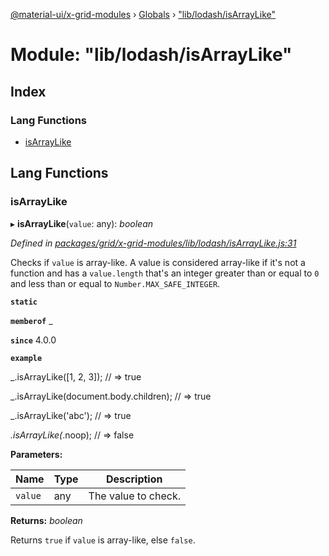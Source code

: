 [@material-ui/x-grid-modules](../README.md) › [Globals](../globals.md) › ["lib/lodash/isArrayLike"](_lib_lodash_isarraylike_.md)

# Module: "lib/lodash/isArrayLike"

## Index

### Lang Functions

- [isArrayLike](_lib_lodash_isarraylike_.md#isarraylike)

## Lang Functions

### isArrayLike

▸ **isArrayLike**(`value`: any): _boolean_

_Defined in [packages/grid/x-grid-modules/lib/lodash/isArrayLike.js:31](https://github.com/mui-org/material-ui-x/blob/a679779/packages/grid/x-grid-modules/lib/lodash/isArrayLike.js#L31)_

Checks if `value` is array-like. A value is considered array-like if it's
not a function and has a `value.length` that's an integer greater than or
equal to `0` and less than or equal to `Number.MAX_SAFE_INTEGER`.

**`static`**

**`memberof`** \_

**`since`** 4.0.0

**`example`**

\_.isArrayLike([1, 2, 3]);
// => true

\_.isArrayLike(document.body.children);
// => true

\_.isArrayLike('abc');
// => true

_.isArrayLike(_.noop);
// => false

**Parameters:**

| Name    | Type | Description         |
| ------- | ---- | ------------------- |
| `value` | any  | The value to check. |

**Returns:** _boolean_

Returns `true` if `value` is array-like, else `false`.
